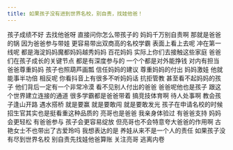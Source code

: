 ```yaml
---
title: 如果孩子没有进到世界名校，别自责，找娃他爸！
---
```

孩子成绩不好
去找他爸呀
直接问你怎么带孩子的
妈妈千万别自责啊
那就是爸爸的锅
因为爸爸参与带娃
更容易带出双商高的名校学霸
表面上看上去呢
冲在第一线呢
都是海淀妈妈魔都妈妈越秀妈妈
百花妈妈
实际上你们去接触这些家庭
爸爸们在孩子成长的关键节点
都是有深度参与的
一个个都是对外能挣钱
对内有担当
爸爸尊重妈妈
孩子也照葫芦画瓢
信任妈妈的建议
尊重妈妈的付出
妈妈激娃
他就能事半功倍
相反呢
你看抖音上有很多不听妈妈话
抗拒管教
甚至看不起妈妈的孩子
他们背后一定有一个非常冷漠
看不见别人付出的爸爸
爸爸呢他也是孩子
跟这个世界建立连接的通道
很多学霸都是爸爸带着
搞竞技体育啊
待人处事啊
教会孩子逢山开路
遇水搭桥
就是要赢
就是要敢闯
就是要敢发光
孩子在申请名校的时候
招生官其实也是挺看重这种品质的
亮哥也是爸爸
我亲身体验过
有爸爸支持
妈妈会更轻松
有爸爸参与
孩子会更容易绽放
但亮哥也不会特意夸大爸爸的作用啊
古艳女士不也带出了古爱玲吗
我想表达的是
养娃从来不是一个人的责任
如果孩子没有尽到世界名校
别自责先找娃他爸算账
关注亮哥
逃离内卷

